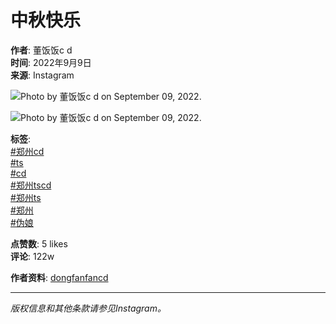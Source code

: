 # 中秋快乐

**作者**: 董饭饭c d  
**时间**: 2022年9月9日  
**来源**: Instagram  

![Photo by 董饭饭c d on September 09, 2022.](https://scontent-sjc3-1.cdninstagram.com/v/t51.29350-15/305651218_1709805196071973_8707098951185448563_n.jpg?stp=dst-jpg_e35_s1080x1080_tt6&_nc_ht=scontent-sjc3-1.cdninstagram.com&_nc_cat=101&_nc_ohc=zf6wAVoVXbsQ7kNvgHR-vYX&_nc_gid=d5167ea57a5b44ba94b1f4ffe4f06112&edm=ANTKIIoBAAAA&ccb=7-5&oh=00_AYCEVyEIA88QnWJtAneBP1K-N639GRAfxxcocDAEPaxUxw&oe=678C5448&_nc_sid=d885a2)

![Photo by 董饭饭c d on September 09, 2022.](https://scontent-sjc3-1.cdninstagram.com/v/t51.29350-15/306027484_1280178596125713_6560377029581863709_n.jpg?stp=dst-jpg_e35_s1080x1080_tt6&_nc_ht=scontent-sjc3-1.cdninstagram.com&_nc_cat=109&_nc_ohc=zgYpRKZIEWwQ7kNvgHFIZSr&_nc_gid=d5167ea57a5b44ba94b1f4ffe4f06112&edm=ANTKIIoBAAAA&ccb=7-5&oh=00_AYBdCC6fza1MzkkfJrqLzmBF1AM2UQf7xlmKFqJeqXx1GQ&oe=678C5291&_nc_sid=d885a2)

**标签**:  
[#郑州cd](https://www.instagram.com/explore/tags/%E9%83%91%E5%B7%9Ecd/)  
[#ts](https://www.instagram.com/explore/tags/ts/)  
[#cd](https://www.instagram.com/explore/tags/cd/)  
[#郑州tscd](https://www.instagram.com/explore/tags/%E9%83%91%E5%B7%9Etscd/)  
[#郑州ts](https://www.instagram.com/explore/tags/%E9%83%91%E5%B7%9Ets/)  
[#郑州](https://www.instagram.com/explore/tags/%E9%83%91%E5%B7%9E/)  
[#伪娘](https://www.instagram.com/explore/tags/%E4%BC%AA%E5%A8%98/)  

**点赞数**: 5 likes  
**评论**: 122w  

**作者资料**: [dongfanfancd](https://www.instagram.com/dongfanfancd)

---

*版权信息和其他条款请参见Instagram。*
<!-- tcd_original_link https://www.instagram.com/p/CiSFRD_OF3t/ -->
